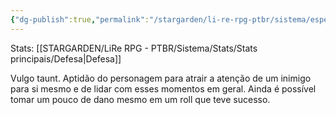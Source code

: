 ```yaml
---
{"dg-publish":true,"permalink":"/stargarden/li-re-rpg-ptbr/sistema/especializacoes/especializacoes-existentes/desarme/","created":"2025-01-11T01:32:05.513-03:00","updated":"2025-01-12T02:34:30.019-03:00"}
---
```



Stats: [[STARGARDEN/LiRe RPG - PTBR/Sistema/Stats/Stats principais/Defesa\|Defesa]]

Vulgo taunt. Aptidão do personagem para atrair a atenção de um inimigo para si mesmo e de lidar com esses momentos em geral. Ainda é possível tomar um pouco de dano mesmo em um roll que teve sucesso.